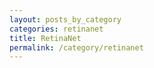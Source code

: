 ```yaml
---
layout: posts_by_category
categories: retinanet
title: RetinaNet
permalink: /category/retinanet
---
```

